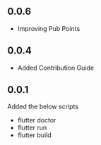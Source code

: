 ## 0.0.6
- Improving Pub Points

## 0.0.4

- Added Contribution Guide

## 0.0.1
Added the below scripts
- flutter doctor
- flutter run
- flutter build
